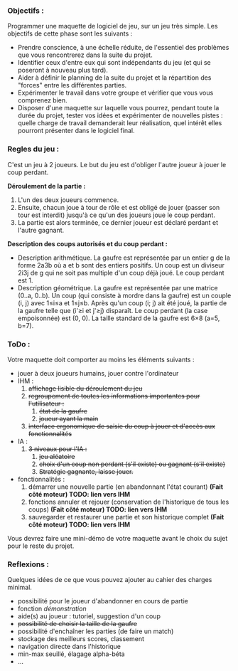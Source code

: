 ### Objectifs :
Programmer une maquette de logiciel de jeu, sur un jeu très simple. Les objectifs de cette phase sont les suivants :

- Prendre conscience, à une échelle réduite, de l'essentiel des problèmes que vous rencontrerez dans la suite du projet.
- Identifier ceux d'entre eux qui sont indépendants du jeu (et qui se poseront à nouveau plus tard).
- Aider à définir le planning de la suite du projet et la répartition des "forces" entre les différentes parties.
- Expérimenter le travail dans votre groupe et vérifier que vous vous comprenez bien. 
- Disposer d'une maquette sur laquelle vous pourrez, pendant toute la durée du projet, tester vos idées et expérimenter de nouvelles pistes : quelle charge de travail demanderait leur réalisation, quel intérêt elles pourront présenter dans le logiciel final.

### Regles du jeu :
C'est un jeu à 2 joueurs. Le but du jeu est d'obliger l'autre joueur à jouer le coup perdant. 

**Déroulement de la partie :**

1. L'un des deux joueurs commence. 
2. Ensuite, chacun joue à tour de rôle et est obligé de jouer (passer son tour est interdit) jusqu'à ce qu'un des joueurs joue le coup perdant. 
3. La partie est alors terminée, ce dernier joueur est déclaré perdant et l'autre gagnant.

**Description des coups autorisés et du coup perdant :**

- Description arithmétique. La gaufre est représentée par un entier g de la forme 2a3b où a et b sont des entiers positifs. Un coup est un diviseur 2i3j de g qui ne soit pas multiple d'un coup déjà joué. Le coup perdant est 1.
- Description géométrique. La gaufre est représentée par une matrice (0..a, 0..b). Un coup (qui consiste à mordre dans la gaufre) est un couple (i, j) avec 1≤i≤a et 1≤j≤b. Après qu'un coup (i; j) ait été joué, la partie de la gaufre telle que  (i'≥i et j'≥j) disparaît. Le coup perdant (la case empoisonnée) est (0, 0).
La taille standard de la gaufre est 6×8 (a=5, b=7).


### ToDo :
Votre maquette doit comporter au moins les éléments suivants :

- jouer à deux joueurs humains, jouer contre l'ordinateur
- IHM :
    1. ~~affichage lisible du déroulement du jeu~~
    2. ~~regroupement de toutes les informations importantes pour l'utilisateur :~~
        1. ~~état de la gaufre~~
        2. ~~joueur ayant la main~~
    4. ~~interface ergonomique de saisie du coup à jouer et d'accès aux fonctionnalités~~
- IA :
    1. ~~3 niveaux pour l'IA :~~
        1. ~~jeu aléatoire~~
        2. ~~choix d'un coup non perdant (s'il existe) ou gagnant (s'il existe)~~
        3. ~~Stratégie gagnante, laisse jouer.~~
- fonctionnalités :
    1. démarrer une nouvelle partie (en abandonnant l'état courant) **(Fait côté moteur) TODO: lien vers IHM**
    2. fonctions annuler et rejouer (conservation de l'historique de tous les coups) **(Fait côté moteur) TODO: lien vers IHM**
    3. sauvegarder et restaurer une partie et son historique complet **(Fait côté moteur) TODO: lien vers IHM**

Vous devrez faire une mini-démo de votre maquette avant le choix du sujet pour le reste du projet.

### Reflexions :
Quelques idées de ce que vous pouvez ajouter au cahier des charges minimal. 
- possibilité pour le joueur d'abandonner en cours de partie
- fonction *démonstration*
- aide(s) au joueur : tutoriel, suggestion d'un coup
- ~~possibilité de choisir la taille de la gaufre~~
- possibilité d'enchaîner les parties (de faire un match)
- stockage des meilleurs scores, classement
- navigation directe dans l'historique
- min-max seuillé, élagage alpha-béta
- ...
